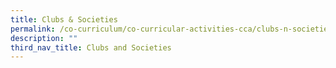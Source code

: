```yaml
---
title: Clubs & Societies
permalink: /co-curriculum/co-curricular-activities-cca/clubs-n-societies/
description: ""
third_nav_title: Clubs and Societies
---
```

